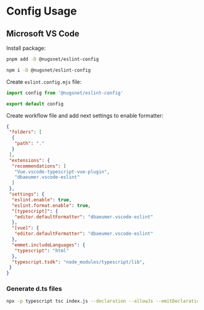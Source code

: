 # Config Usage

## Microsoft VS Code

Install package:

```sh
pnpm add -D @nugsnet/eslint-config
```

```sh
npm i -D @nugsnet/eslint-config
```

Create `eslint.config.mjs` file:

```mjs
import config from '@nugsnet/eslint-config'

export default config

```

Create workflow file and add next settings to enable formatter:

```json
{
 "folders": [
  {
   "path": "."
  }
 ],
 "extensions": {
  "recommendations": [
   "Vue.vscode-typescript-vue-plugin",
   "dbaeumer.vscode-eslint"
  ]
 },
 "settings": {
  "eslint.enable": true,
  "eslint.format.enable": true,
  "[typescript]": {
   "editor.defaultFormatter": "dbaeumer.vscode-eslint"
  },
  "[vue]": {
   "editor.defaultFormatter": "dbaeumer.vscode-eslint"
  },
  "emmet.includeLanguages": {
   "typescript": "html"
  },
  "typescript.tsdk": "node_modules/typescript/lib",
 }
}
```

### Generate d.ts files

```sh
npx -p typescript tsc index.js --declaration --allowJs --emitDeclarationOnly --outDir ./ --target esnext
```
